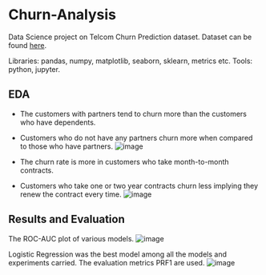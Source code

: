 # Churn-Analysis
Data Science project on Telcom Churn Prediction dataset. Dataset can be found [here](https://www.kaggle.com/datasets/puja19/telcom-customer-churn).

Libraries: pandas, numpy, matplotlib, seaborn, sklearn, metrics etc.
Tools: python, jupyter.

## EDA
- The customers with partners tend to churn more than the customers who have dependents.
- Customers who do not have any partners churn more when compared to those who have partners.
![image](https://user-images.githubusercontent.com/60603790/214068751-78e160c7-da1d-4a02-b57f-ec7c47c106f9.png)

- The churn rate is more in customers who take month-to-month contracts.
- Customers who take one or two year contracts churn less implying they renew the contract every time.
![image](https://user-images.githubusercontent.com/60603790/214068955-80b2fe50-9cc5-4241-9dc2-2f6d0244e2b6.png)

## Results and Evaluation
The ROC-AUC plot of various models.
![image](https://user-images.githubusercontent.com/60603790/214069899-b0b8967a-f1b2-46fc-b770-895e19d3645f.png)

Logistic Regression was the best model among all the models and experiments carried. The evaluation metrics PRF1 are used.
![image](https://user-images.githubusercontent.com/60603790/214069622-66bbef2c-7bba-4f96-b38d-a7ba563549a7.png)



